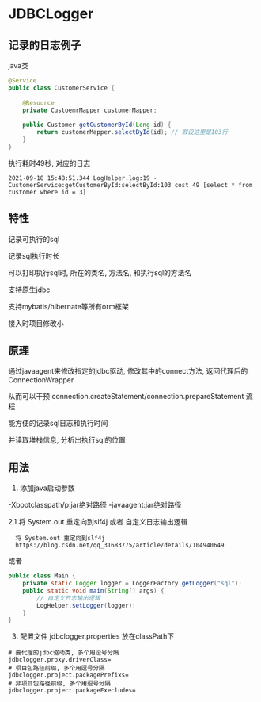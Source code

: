 # JDBCLogger

## 记录的日志例子

java类
```java
@Service
public class CustomerService {
    
    @Resource
    private CustoemrMapper customerMapper;
   
    public Customer getCustomerById(Long id) {
        return customerMapper.selectById(id); // 假设这里是103行
    }
}
```

执行耗时49秒, 对应的日志
```
2021-09-18 15:48:51.344 LogHelper.log:19 - CustomerService:getCustomerById:selectById:103 cost 49 [select * from customer where id = 3]
```

## 特性

记录可执行的sql

记录sql执行时长

可以打印执行sql时, 所在的类名, 方法名, 和执行sql的方法名

支持原生jdbc

支持mybatis/hibernate等所有orm框架

接入时项目修改小

## 原理

通过javaagent来修改指定的jdbc驱动, 修改其中的connect方法, 返回代理后的 ConnectionWrapper

从而可以干预 connection.createStatement/connection.prepareStatement 流程

能方便的记录sql日志和执行时间

并读取堆栈信息, 分析出执行sql的位置

## 用法

1. 添加java启动参数

  -Xbootclasspath/p:jar绝对路径 -javaagent:jar绝对路径

2.1 将 System.out 重定向到slf4j 或者 自定义日志输出逻辑

```
  将 System.out 重定向到slf4j
  https://blog.csdn.net/qq_31683775/article/details/104940649 
```
或者
```java
public class Main {
    private static Logger logger = LoggerFactory.getLogger("sql");
    public static void main(String[] args) {
        // 自定义日志输出逻辑
        LogHelper.setLogger(logger);
    }
}
```
    
3. 配置文件 jdbclogger.properties 放在classPath下
```properties
# 要代理的jdbc驱动类, 多个用逗号分隔
jdbclogger.proxy.driverClass=
# 项目包路径前缀, 多个用逗号分隔
jdbclogger.project.packagePrefixs=
# 非项目包路径前缀, 多个用逗号分隔
jdbclogger.project.packageExecludes=
```

  